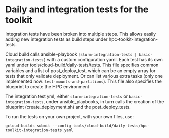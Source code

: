 # Daily and integration tests for the toolkit

Integration tests have been broken into multiple steps. This allows easily
adding new integration tests as build steps under hpc-toolkit-integration-tests.

Cloud build calls ansible-playbook
`[slurm-integration-tests | basic-integration-tests]` with a custom
configuration yaml. Each test has its own yaml under
tools/cloud-build/daily-tests/tests. This file specifies common variables and a
list of post_deploy_test, which can be an empty array for tests that only
validate deployment. Or can list various extra tasks (only one implemented now:
`test-mounts-and-partitions`). This file also specifies the blueprint to create
the HPC environment

The integration test yml, either `slurm-integration-tests` or
`basic-integration-tests`, under ansible_playbooks, in turn calls the creation
of the blueprint (create_deployment.sh) and the post_deploy_tests.

To run the tests on your own project, with your own files, use:

```shell
gcloud builds submit --config tools/cloud-build/daily-tests/hpc-toolkit-integration-tests.yaml
```
